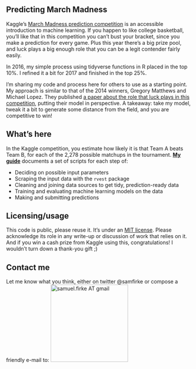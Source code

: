 <!-- README.md is generated from README.Rmd. Please edit that file -->
Predicting March Madness
------------------------

Kaggle’s [March Madness prediction
competition](https://www.kaggle.com/c/mens-machine-learning-competition-2018/)
is an accessible introduction to machine learning. If you happen to like
college basketball, you’ll like that in this competition you can’t bust
your bracket, since you make a prediction for every game. Plus this year
there’s a big prize pool, and luck plays a big enough role that you can
be a legit contender fairly easily.

In 2016, my simple process using tidyverse functions in R placed in the
top 10%. I refined it a bit for 2017 and finished in the top 25%.

I’m sharing my code and process here for others to use as a starting
point. My approach is similar to that of the 2014 winners, Gregory
Matthews and Michael Lopez. They published [a paper about the role that
luck plays in this competition](https://arxiv.org/abs/1412.0248),
putting their model in perspective. A takeaway: take my model, tweak it
a bit to generate some distance from the field, and you are competitive
to win!

What’s here
-----------

In the Kaggle competition, you estimate how likely it is that Team A
beats Team B, for each of the 2,278 possible matchups in the tournament.
**[My guide](march_madness_how_to.md)** documents a set of scripts for
each step of:

-   Deciding on possible input parameters
-   Scraping the input data with the `rvest` package
-   Cleaning and joining data sources to get tidy, prediction-ready data
-   Training and evaluating machine learning models on the data
-   Making and submitting predictions

Licensing/usage
---------------

This code is public, please reuse it. It’s under an [MIT
license](License.md). Please acknowledge its role in any write-up or
discussion of work that relies on it. And if you win a cash prize from
Kaggle using this, congratulations! I wouldn’t turn down a thank-you
gift ;)

Contact me
----------

Let me know what you think, either on twitter @samfirke or compose a
friendly e-mail to:
<img src = "http://samfirke.com/wp-content/uploads/2016/07/email_address_whitespace_top.png" alt = "samuel.firke AT gmail" width = "210"/>
